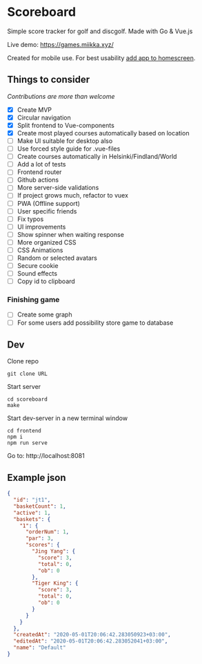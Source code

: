 # Scoreboard
Simple score tracker for golf and discgolf. Made with Go & Vue.js

Live demo: https://games.miikka.xyz/

Created for mobile use. For best usability [add app to homescreen](https://www.howtogeek.com/196087/how-to-add-websites-to-the-home-screen-on-any-smartphone-or-tablet/).

## Things to consider
_Contributions are more than welcome_
- [x] Create MVP
- [x] Circular navigation
- [x] Split frontend to Vue-components
- [x] Create most played courses automatically based on location
- [ ] Make UI suitable for desktop also
- [ ] Use forced style guide for .vue-files
- [ ] Create courses automatically in Helsinki/Findland/World
- [ ] Add a lot of tests
- [ ] Frontend router
- [ ] Github actions
- [ ] More server-side validations
- [ ] If project grows much, refactor to vuex
- [ ] PWA (Offline support)
- [ ] User specific friends
- [ ] Fix typos
- [ ] UI improvements
- [ ] Show spinner when waiting response
- [ ] More organized CSS
- [ ] CSS Animations
- [ ] Random or selected avatars
- [ ] Secure cookie
- [ ] Sound effects
- [ ] Copy id to clipboard

### Finishing game
- [ ] Create some graph
- [ ] For some users add possibility store game to database

## Dev
Clone repo

`git clone URL`

Start server

```
cd scoreboard
make
```

Start dev-server in a new terminal window

```
cd frontend
npm i
npm run serve
```

Go to: http://localhost:8081

## Example json
```json
{
  "id": "jt1",
  "basketCount": 1,
  "active": 1,
  "baskets": {
    "1": {
      "orderNum": 1,
      "par": 3,
      "scores": {
        "Jing Yang": {
          "score": 3,
          "total": 0,
          "ob": 0
        },
        "Tiger King": {
          "score": 3,
          "total": 0,
          "ob": 0
        }
      }
    }
  },
  "createdAt": "2020-05-01T20:06:42.283050923+03:00",
  "editedAt": "2020-05-01T20:06:42.283052041+03:00",
  "name": "Default"
}
```
